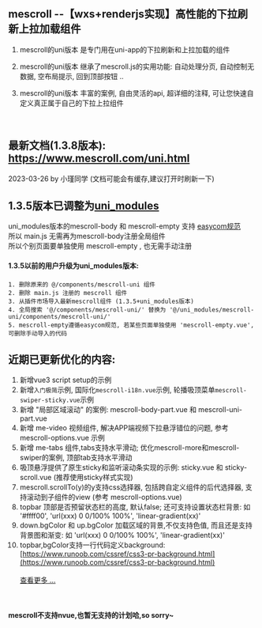## mescroll --【wxs+renderjs实现】高性能的下拉刷新上拉加载组件

1. mescroll的uni版本 是专门用在uni-app的下拉刷新和上拉加载的组件

2. mescroll的uni版本 继承了mescroll.js的实用功能: 自动处理分页, 自动控制无数据, 空布局提示, 回到顶部按钮 ..

3. mescroll的uni版本 丰富的案例, 自由灵活的api, 超详细的注释, 可让您快速自定义真正属于自己的下拉上拉组件

<br/>

## 最新文档(1.3.8版本): <a href="https://www.mescroll.com/uni.html">https://www.mescroll.com/uni.html</a>

2023-03-26 by 小瑾同学 (文档可能会有缓存,建议打开时刷新一下)

## 1.3.5版本已调整为[uni_modules](https://uniapp.dcloud.io/uni_modules)

uni_modules版本的mescroll-body 和 mescroll-empty 支持 [easycom规范](https://uniapp.dcloud.io/collocation/pages?id=easycom)  
所以 main.js 无需再为mescroll-body注册全局组件  
所以个别页面要单独使用 mescroll-empty , 也无需手动注册

#### 1.3.5以前的用户升级为uni_modules版本:

```
1. 删除原来的 @/components/mescroll-uni 组件
2. 删除 main.js 注册的 mescroll 组件
3. 从插件市场导入最新mescroll组件 (1.3.5+uni_modules版本)
4. 全局搜索 '@/components/mescroll-uni/' 替换为 '@/uni_modules/mescroll-uni/components/mescroll-uni/'
5. mescroll-empty遵循easycom规范, 若某些页面单独使用 'mescroll-empty.vue', 可删除手动导入的代码
```

## 近期已更新优化的内容:

1. 新增vue3 script setup的示例
2. 新增`入门极简`示例, 国际化`mescroll-i18n.vue`示例, 轮播吸顶菜单`mescroll-swiper-sticky.vue`示例
3. 新增 "局部区域滚动" 的案例: mescroll-body-part.vue 和 mescroll-uni-part.vue
4. 新增 me-video 视频组件, 解决APP端视频下拉悬浮错位的问题, 参考 mescroll-options.vue 示例
5. 新增 me-tabs 组件,tabs支持水平滑动; 优化mescroll-more和mescroll-swiper的案例, 顶部tab支持水平滑动
6. 吸顶悬浮提供了原生sticky和监听滚动条实现的示例: sticky.vue 和 sticky-scroll.vue (推荐使用sticky样式实现)
7. mescroll.scrollTo(y)的y支持css选择器, 包括跨自定义组件的后代选择器, 支持滚动到子组件的view (参考 mescroll-options.vue)
8. topbar 顶部是否预留状态栏的高度, 默认false; 还可支持设置状态栏背景: 如 '#ffff00', 'url(xxx) 0 0/100% 100%', 'linear-gradient(xx)'
9. down.bgColor 和 up.bgColor 加载区域的背景,不仅支持色值, 而且还是支持背景图和渐变: 如 'url(xxx) 0 0/100% 100%', 'linear-gradient(xx)'
10. topbar,bgColor支持一行代码定义background: [https://www.runoob.com/cssref/css3-pr-background.html](https://www.runoob.com/cssref/css3-pr-background.html)
    <br/>
    <br/>
    <a href="https://ext.dcloud.net.cn/plugin?id=343&update_log">查看更多 ... </a>

<br/>

#### mescroll不支持nvue,也暂无支持的计划哈,so sorry~
